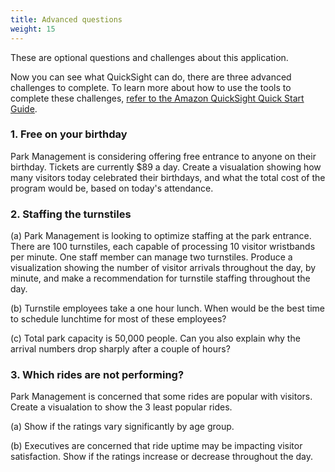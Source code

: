 ```yaml
---
title: Advanced questions
weight: 15
---
```


These are optional questions and challenges about this application.

Now you can see what QuickSight can do, there are three advanced challenges to complete. To learn more about how to use the tools to complete these challenges, [refer to the Amazon QuickSight Quick Start Guide](https://docs.aws.amazon.com/quicksight/latest/user/quickstart.html).

### 1. Free on your birthday 

Park Management is considering offering free entrance to anyone on their birthday. Tickets are currently $89 a day. Create a visualation showing how many visitors today celebrated their birthdays, and what the total cost of the program would be, based on today's attendance.

### 2. Staffing the turnstiles

(a) Park Management is looking to optimize staffing at the park entrance. There are 100 turnstiles, each capable of processing 10 visitor wristbands per minute. One staff member can manage two turnstiles. Produce a visualization showing the number of visitor arrivals throughout the day, by minute, and make a recommendation for turnstile staffing throughout the day.

(b) Turnstile employees take a one hour lunch. When would be the best time to schedule lunchtime for most of these employees?

(c) Total park capacity is 50,000 people. Can you also explain why the arrival numbers drop sharply after a couple of hours?

### 3. Which rides are not performing?

Park Management is concerned that some rides are popular with visitors. Create a visualation to show the 3 least popular rides.

(a) Show if the ratings vary significantly by age group.

(b) Executives are concerned that ride uptime may be impacting visitor satisfaction. Show if the ratings increase or decrease throughout the day.